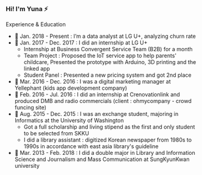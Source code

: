 


### Hi! I'm Yuna ⚡

Experience & Education
- 💼 Jan. 2018 - Present : I’m a data analyst at LG U+, analyzing churn rate
- 💼 Jan. 2017 - Dec. 2017 : I did an internship at LG U+
   - Internship at Business Convergent Service Team (B2B) for a month
   - Team Project : Proposed the IoT service app to help parents' childcare, Presented the prototype with Arduino, 3D printing and the linked app
   - Student Panel : Presented a new pricing system and got 2nd place
- 💼 Mar. 2016 - Dec. 2016 : I was a digital marketing manager at Yellephant (kids app development company)
- 💼 Feb. 2016 - Jul. 2016 : I did an internship at Crenovationlink and produced DMB and radio commercials (client : ohmycompany - crowd funcing site)
- 🌱 Aug. 2015 - Dec. 2015 : I was an exchange student, majoring in Informatics at the University of Washington
   - Got a full scholarship and living stipend as the first and only student to be selected from SKKU
   - I did a library assistant : digitized Korean newspaper from 1980s to 1990s in accordance with east asia library's guideline
- 🌱 Mar. 2013 - Feb. 2018 : I did a double major in Library and Information Science and Journalism and Mass Communication at SungKyunKwan university

<!--
**reasonmii/reasonmii** is a ✨ _special_ ✨ repository because its `README.md` (this file) appears on your GitHub profile.

Here are some ideas to get you started:

- 🔭 I’m currently working on ...
- 🌱 I’m currently learning ...
- 👯 I’m looking to collaborate on ...
- 🤔 I’m looking for help with ...
- 💬 Ask me about ...
- 📫 How to reach me: ...
- 😄 Pronouns: ...
- ⚡ Fun fact: ...
-->
